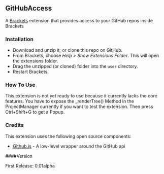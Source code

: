 ## GitHubAccess

A [Brackets](https://github.com/adobe/brackets) extension that provides access to your GitHub repos inside Brackets

### Installation

* Download and unzip it; or clone this repo on GitHub.
* From Brackets, choose _Help > Show Extensions Folder_. This will open the extensions folder.
* Drag the unzipped (or cloned) folder into the `user` directory.
* Restart Brackets.

### How To Use
This extension is not yet ready to use because it currently lacks the core features.
You have to expose the _renderTree() Method in the ProjectManager currently if you want to test the extension.
Then press Ctrl+Shift+G to get a Popup.

### Credits
This extension uses the following open source components:

* [Github.js](https://github.com/michael/github) - A low-level wrapper around the GitHub api

####Version

First Release: 0.01alpha
